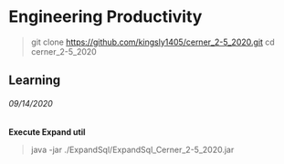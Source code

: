 # Engineering Productivity
> git clone https://github.com/kingsly1405/cerner_2-5_2020.git
> cd cerner_2-5_2020

## Learning

###### 09/14/2020
**Execute Expand util**
> java -jar ./ExpandSql/ExpandSql_Cerner_2-5_2020.jar
